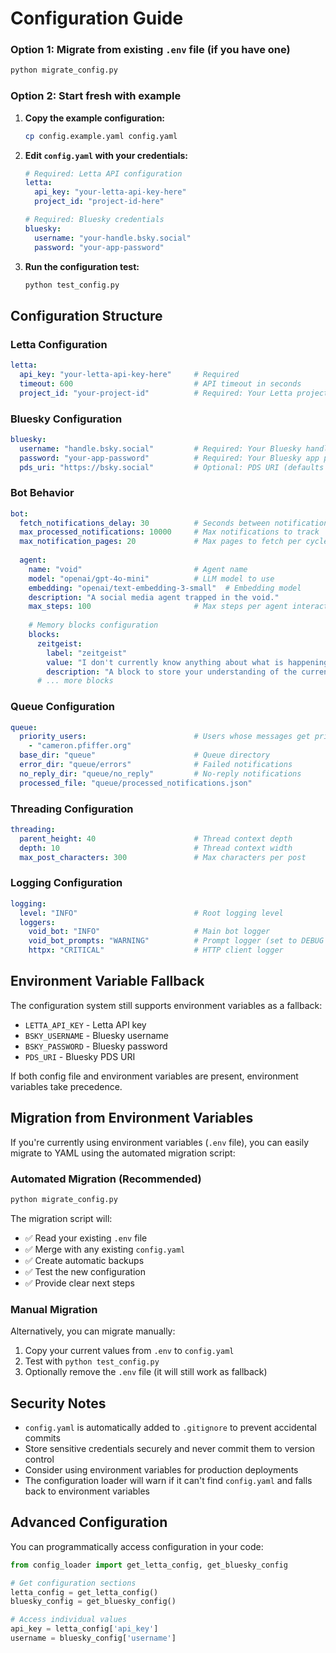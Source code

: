 # Configuration Guide

### Option 1: Migrate from existing `.env` file (if you have one)
```bash
python migrate_config.py
```

### Option 2: Start fresh with example
1. **Copy the example configuration:**
   ```bash
   cp config.example.yaml config.yaml
   ```

2. **Edit `config.yaml` with your credentials:**
   ```yaml
   # Required: Letta API configuration
   letta:
     api_key: "your-letta-api-key-here"
     project_id: "project-id-here"
   
   # Required: Bluesky credentials
   bluesky:
     username: "your-handle.bsky.social"
     password: "your-app-password"
   ```

3. **Run the configuration test:**
   ```bash
   python test_config.py
   ```

## Configuration Structure

### Letta Configuration
```yaml
letta:
  api_key: "your-letta-api-key-here"     # Required
  timeout: 600                           # API timeout in seconds
  project_id: "your-project-id"          # Required: Your Letta project ID
```

### Bluesky Configuration
```yaml
bluesky:
  username: "handle.bsky.social"         # Required: Your Bluesky handle
  password: "your-app-password"          # Required: Your Bluesky app password
  pds_uri: "https://bsky.social"         # Optional: PDS URI (defaults to bsky.social)
```

### Bot Behavior
```yaml
bot:
  fetch_notifications_delay: 30          # Seconds between notification checks
  max_processed_notifications: 10000     # Max notifications to track
  max_notification_pages: 20             # Max pages to fetch per cycle
  
  agent:
    name: "void"                         # Agent name
    model: "openai/gpt-4o-mini"          # LLM model to use
    embedding: "openai/text-embedding-3-small"  # Embedding model
    description: "A social media agent trapped in the void."
    max_steps: 100                       # Max steps per agent interaction
    
    # Memory blocks configuration
    blocks:
      zeitgeist:
        label: "zeitgeist"
        value: "I don't currently know anything about what is happening right now."
        description: "A block to store your understanding of the current social environment."
      # ... more blocks
```

### Queue Configuration
```yaml
queue:
  priority_users:                        # Users whose messages get priority
    - "cameron.pfiffer.org"
  base_dir: "queue"                      # Queue directory
  error_dir: "queue/errors"              # Failed notifications
  no_reply_dir: "queue/no_reply"         # No-reply notifications
  processed_file: "queue/processed_notifications.json"
```

### Threading Configuration
```yaml
threading:
  parent_height: 40                      # Thread context depth
  depth: 10                              # Thread context width
  max_post_characters: 300               # Max characters per post
```

### Logging Configuration
```yaml
logging:
  level: "INFO"                          # Root logging level
  loggers:
    void_bot: "INFO"                     # Main bot logger
    void_bot_prompts: "WARNING"          # Prompt logger (set to DEBUG to see prompts)
    httpx: "CRITICAL"                    # HTTP client logger
```

## Environment Variable Fallback

The configuration system still supports environment variables as a fallback:

- `LETTA_API_KEY` - Letta API key
- `BSKY_USERNAME` - Bluesky username  
- `BSKY_PASSWORD` - Bluesky password
- `PDS_URI` - Bluesky PDS URI

If both config file and environment variables are present, environment variables take precedence.

## Migration from Environment Variables

If you're currently using environment variables (`.env` file), you can easily migrate to YAML using the automated migration script:

### Automated Migration (Recommended)

```bash
python migrate_config.py
```

The migration script will:
- ✅ Read your existing `.env` file
- ✅ Merge with any existing `config.yaml`
- ✅ Create automatic backups
- ✅ Test the new configuration
- ✅ Provide clear next steps

### Manual Migration

Alternatively, you can migrate manually:

1. Copy your current values from `.env` to `config.yaml`
2. Test with `python test_config.py`
3. Optionally remove the `.env` file (it will still work as fallback)

## Security Notes

- `config.yaml` is automatically added to `.gitignore` to prevent accidental commits
- Store sensitive credentials securely and never commit them to version control
- Consider using environment variables for production deployments
- The configuration loader will warn if it can't find `config.yaml` and falls back to environment variables

## Advanced Configuration

You can programmatically access configuration in your code:

```python
from config_loader import get_letta_config, get_bluesky_config

# Get configuration sections
letta_config = get_letta_config()
bluesky_config = get_bluesky_config()

# Access individual values
api_key = letta_config['api_key']
username = bluesky_config['username']
```
